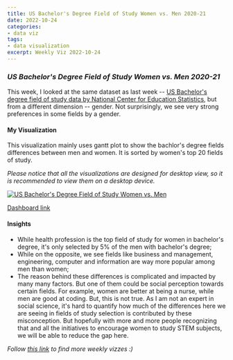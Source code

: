 ```yaml
---
title: US Bachelor's Degree Field of Study Women vs. Men 2020-21
date: 2022-10-24
categories:
- data viz
tags:
- data visualization
excerpt: Weekly Viz 2022-10-24
---
```


### *US Bachelor's Degree Field of Study Women vs. Men 2020-21*

This week, I looked at the same dataset as last week -- [US Bachelor's degree field of study data by National Center for Education Statistics](https://nces.ed.gov/ipeds/SummaryTables/report/360?templateId=3601&year=2021&expand_by=1&tt=aggregate&instType=1), but from a different dimension -- gender. Not surprisingly, we see very strong preferences in some fields by a gender.  

#### My Visualization

This visualization mainly uses gantt plot to show the bachlor's degree fields differences between men and women. It is sorted by women's top 20 fields of study.   

*Please notice that all the visualizations are designed for desktop view, so it is recommended to view them on a desktop device.*  

<div class='tableauPlaceholder' id='viz1666666822568' style='position: relative'>
  <noscript><a href='#'>
    <img alt='US Bachelor&#39;s Degree Field of Study Women vs. Men ' src='https:&#47;&#47;public.tableau.com&#47;static&#47;images&#47;20&#47;20221024USBachelorsDegreeFieldofStudyWomenvs_Men2020-21&#47;USBachelorsDegreeFieldofStudyWomenvs_Men&#47;1_rss.png' style='border: none' />
    </a></noscript>
  <object class='tableauViz'  style='display:none;'>
    <param name='host_url' value='https%3A%2F%2Fpublic.tableau.com%2F' />
    <param name='embed_code_version' value='3' /> 
    <param name='site_root' value='' />
    <param name='name' value='20221024USBachelorsDegreeFieldofStudyWomenvs_Men2020-21&#47;USBachelorsDegreeFieldofStudyWomenvs_Men' />
    <param name='tabs' value='no' />
    <param name='toolbar' value='yes' />
    <param name='static_image' value='https:&#47;&#47;public.tableau.com&#47;static&#47;images&#47;20&#47;20221024USBachelorsDegreeFieldofStudyWomenvs_Men2020-21&#47;USBachelorsDegreeFieldofStudyWomenvs_Men&#47;1.png' />
    <param name='animate_transition' value='yes' />
    <param name='display_static_image' value='yes' />
    <param name='display_spinner' value='yes' />
    <param name='display_overlay' value='yes' />
    <param name='display_count' value='yes' />
    <param name='language' value='en-US' />
    <param name='filter' value='publish=yes' />
  </object></div>             
  <script type='text/javascript'>     
  var divElement = document.getElementById('viz1666666822568');  
  var vizElement = divElement.getElementsByTagName('object')[0];         
  if ( divElement.offsetWidth > 800 ) { vizElement.style.minWidth='420px';vizElement.style.maxWidth='650px';vizElement.style.width='100%';vizElement.style.minHeight='587px';vizElement.style.maxHeight='887px';vizElement.style.height=(divElement.offsetWidth*0.75)+'px';} else if ( divElement.offsetWidth > 500 ) { vizElement.style.minWidth='420px';vizElement.style.maxWidth='650px';vizElement.style.width='100%';vizElement.style.minHeight='587px';vizElement.style.maxHeight='887px';vizElement.style.height=(divElement.offsetWidth*0.75)+'px';} else { vizElement.style.width='100%';vizElement.style.height='727px';}     
  var scriptElement = document.createElement('script');            
  scriptElement.src = 'https://public.tableau.com/javascripts/api/viz_v1.js';      
  vizElement.parentNode.insertBefore(scriptElement, vizElement);                
</script>  

[Dashboard link](https://public.tableau.com/views/20221024USBachelorsDegreeFieldofStudyWomenvs_Men2020-21/USBachelorsDegreeFieldofStudyWomenvs_Men?:language=en-US&publish=yes&:display_count=n&:origin=viz_share_link)
  
#### Insights
* While health profession is the top field of study for women in bachelor's degree, it's only selected by 5% of the men with bachelor's degree;  
* While on the opposite, we see fields like business and management, engineering, computer and information are way more popular among men than women;  
* The reason behind these differences is complicated and impacted by many many factors. But one of them could be social perception towards certain fields. For example, women are better at being a nurse, while men are good at coding. But, this is not true. As I am not an expert in social science, it's hard to quantify how much of the differences here we are seeing in fields of study selection is contributed by these misconception. But hopefully with more and more people recognizing that and all the initiatives to encourage women to study STEM subjects, we will be able to reduce the gap here.  
  
*Follow [this link](https://yudong-94.github.io/personal-website/project/WeeklyViz2022/) to find more weekly vizzes :)*
